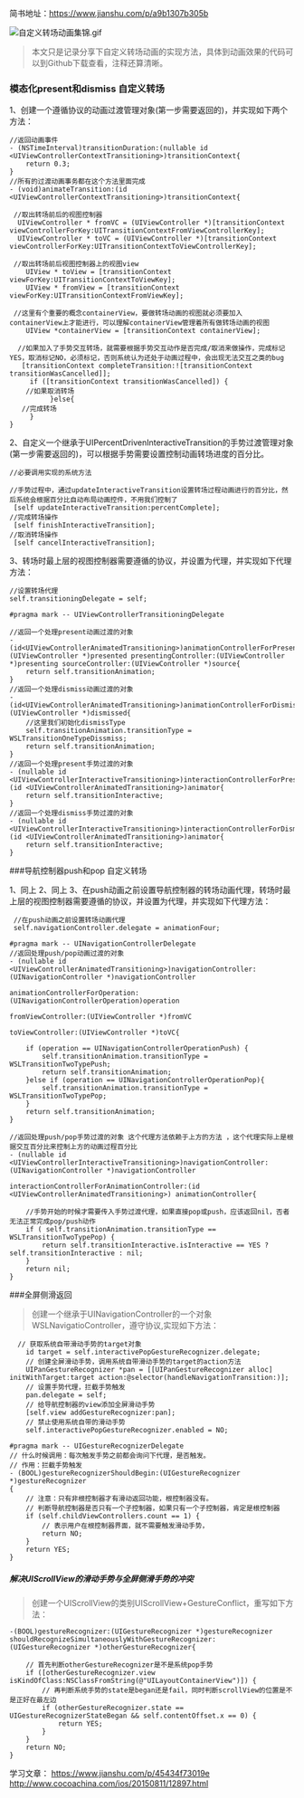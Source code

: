 简书地址：https://www.jianshu.com/p/a9b1307b305b

![自定义转场动画集锦.gif](https://upload-images.jianshu.io/upload_images/1708447-3807c33b5a7185d9.gif?imageMogr2/auto-orient/strip)

>本文只是记录分享下自定义转场动画的实现方法，具体到动画效果的代码可以到Github下载查看，注释还算清晰。

### 模态化present和dismiss 自定义转场


1、创建一个遵循<UIViewControllerAnimatedTransitioning>协议的动画过渡管理对象(第一步需要返回的)，并实现如下两个方法：

```
//返回动画事件
- (NSTimeInterval)transitionDuration:(nullable id <UIViewControllerContextTransitioning>)transitionContext{
    return 0.3;
}
//所有的过渡动画事务都在这个方法里面完成
- (void)animateTransition:(id <UIViewControllerContextTransitioning>)transitionContext{

 //取出转场前后的视图控制器
  UIViewController * fromVC = (UIViewController *)[transitionContext viewControllerForKey:UITransitionContextFromViewControllerKey];
  UIViewController * toVC = (UIViewController *)[transitionContext viewControllerForKey:UITransitionContextToViewControllerKey];

 //取出转场前后视图控制器上的视图view
    UIView * toView = [transitionContext viewForKey:UITransitionContextToViewKey];
    UIView * fromView = [transitionContext viewForKey:UITransitionContextFromViewKey];

 //这里有个重要的概念containerView，要做转场动画的视图就必须要加入containerView上才能进行，可以理解containerView管理着所有做转场动画的视图
    UIView *containerView = [transitionContext containerView];

  //如果加入了手势交互转场，就需要根据手势交互动作是否完成/取消来做操作，完成标记YES，取消标记NO，必须标记，否则系统认为还处于动画过程中，会出现无法交互之类的bug
   [transitionContext completeTransition:![transitionContext transitionWasCancelled]];
     if ([transitionContext transitionWasCancelled]) { 
    //如果取消转场
          }else{
   //完成转场
     }
}
```

2、自定义一个继承于UIPercentDrivenInteractiveTransition的手势过渡管理对象(第一步需要返回的)，可以根据手势需要设置控制动画转场进度的百分比。
```
//必要调用实现的系统方法

//手势过程中，通过updateInteractiveTransition设置转场过程动画进行的百分比，然后系统会根据百分比自动布局动画控件，不用我们控制了
 [self updateInteractiveTransition:percentComplete];
//完成转场操作
 [self finishInteractiveTransition];
//取消转场操作
 [self cancelInteractiveTransition];

```
3、转场时最上层的视图控制器需要遵循<UIViewControllerTransitioningDelegate>的协议，并设置为代理，并实现如下代理方法：

```
//设置转场代理
self.transitioningDelegate = self;

#pragma mark -- UIViewControllerTransitioningDelegate

//返回一个处理present动画过渡的对象
-(id<UIViewControllerAnimatedTransitioning>)animationControllerForPresentedController:(UIViewController *)presented presentingController:(UIViewController *)presenting sourceController:(UIViewController *)source{
    return self.transitionAnimation;
}
//返回一个处理dismiss动画过渡的对象
- (id<UIViewControllerAnimatedTransitioning>)animationControllerForDismissedController:(UIViewController *)dismissed{
    //这里我们初始化dismissType
    self.transitionAnimation.transitionType = WSLTransitionOneTypeDissmiss;
    return self.transitionAnimation;
}
//返回一个处理present手势过渡的对象 
- (nullable id <UIViewControllerInteractiveTransitioning>)interactionControllerForPresentation:(id <UIViewControllerAnimatedTransitioning>)animator{
    return self.transitionInteractive;
}
//返回一个处理dismiss手势过渡的对象
- (nullable id <UIViewControllerInteractiveTransitioning>)interactionControllerForDismissal:(id <UIViewControllerAnimatedTransitioning>)animator{
    return self.transitionInteractive;
}
```

###导航控制器push和pop 自定义转场

1、同上
2、同上
3、在push动画之前设置导航控制器的转场动画代理，转场时最上层的视图控制器需要遵循<UINavigationControllerDelegate>的协议，并设置为代理，并实现如下代理方法：

```
 //在push动画之前设置转场动画代理
 self.navigationController.delegate = animationFour;

#pragma mark -- UINavigationControllerDelegate
//返回处理push/pop动画过渡的对象
- (nullable id <UIViewControllerAnimatedTransitioning>)navigationController:(UINavigationController *)navigationController
                                            animationControllerForOperation:(UINavigationControllerOperation)operation
                                                         fromViewController:(UIViewController *)fromVC
                                                           toViewController:(UIViewController *)toVC{
    
    if (operation == UINavigationControllerOperationPush) {
        self.transitionAnimation.transitionType = WSLTransitionTwoTypePush;
        return self.transitionAnimation;
    }else if (operation == UINavigationControllerOperationPop){
        self.transitionAnimation.transitionType = WSLTransitionTwoTypePop;
    }
    return self.transitionAnimation;
}

//返回处理push/pop手势过渡的对象 这个代理方法依赖于上方的方法 ，这个代理实际上是根据交互百分比来控制上方的动画过程百分比
- (nullable id <UIViewControllerInteractiveTransitioning>)navigationController:(UINavigationController *)navigationController
                                   interactionControllerForAnimationController:(id <UIViewControllerAnimatedTransitioning>) animationController{
    
    //手势开始的时候才需要传入手势过渡代理，如果直接pop或push，应该返回nil，否者无法正常完成pop/push动作
    if ( self.transitionAnimation.transitionType == WSLTransitionTwoTypePop) {
        return self.transitionInteractive.isInteractive == YES ? self.transitionInteractive : nil;
    }
    return nil;
}

```

###全屏侧滑返回

> 创建一个继承于UINavigationController的一个对象WSLNavigatioController，遵守协议<UIGestureRecognizerDelegate>,实现如下方法：

```
  // 获取系统自带滑动手势的target对象
    id target = self.interactivePopGestureRecognizer.delegate;
    // 创建全屏滑动手势，调用系统自带滑动手势的target的action方法
    UIPanGestureRecognizer *pan = [[UIPanGestureRecognizer alloc] initWithTarget:target action:@selector(handleNavigationTransition:)];
    // 设置手势代理，拦截手势触发
    pan.delegate = self;
    // 给导航控制器的view添加全屏滑动手势
    [self.view addGestureRecognizer:pan];
    // 禁止使用系统自带的滑动手势
    self.interactivePopGestureRecognizer.enabled = NO;

#pragma mark -- UIGestureRecognizerDelegate
// 什么时候调用：每次触发手势之前都会询问下代理，是否触发。
// 作用：拦截手势触发
- (BOOL)gestureRecognizerShouldBegin:(UIGestureRecognizer *)gestureRecognizer
{
    // 注意：只有非根控制器才有滑动返回功能，根控制器没有。
    // 判断导航控制器是否只有一个子控制器，如果只有一个子控制器，肯定是根控制器
    if (self.childViewControllers.count == 1) {
        // 表示用户在根控制器界面，就不需要触发滑动手势，
        return NO;
    }
    return YES;
}

```

##### 解决UIScrollView的滑动手势与全屏侧滑手势的冲突
>创建一个UIScrollView的类别UIScrollView+GestureConflict，重写如下方法：
```
-(BOOL)gestureRecognizer:(UIGestureRecognizer *)gestureRecognizer shouldRecognizeSimultaneouslyWithGestureRecognizer:(UIGestureRecognizer *)otherGestureRecognizer{
    
    // 首先判断otherGestureRecognizer是不是系统pop手势
    if ([otherGestureRecognizer.view isKindOfClass:NSClassFromString(@"UILayoutContainerView")]) {
        // 再判断系统手势的state是began还是fail，同时判断scrollView的位置是不是正好在最左边
        if (otherGestureRecognizer.state == UIGestureRecognizerStateBegan && self.contentOffset.x == 0) {
            return YES;
        }
    }
    return NO;
}
```

学习文章：
https://www.jianshu.com/p/45434f73019e
http://www.cocoachina.com/ios/20150811/12897.html
